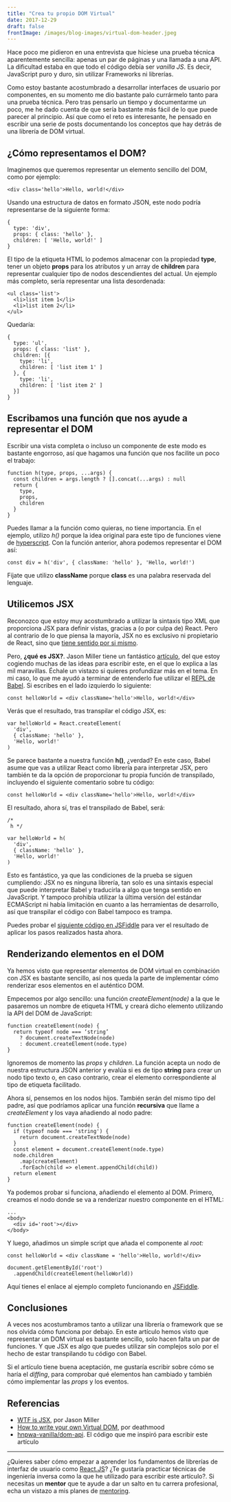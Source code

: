 ```yaml
---
title: "Crea tu propio DOM Virtual"
date: 2017-12-29
draft: false
frontImage: /images/blog-images/virtual-dom-header.jpeg
---
```


Hace poco me pidieron en una entrevista que hiciese una prueba técnica
aparentemente sencilla: apenas un par de páginas y una llamada a una API. La
dificultad estaba en que todo el código debía ser _vanilla JS_. Es decir,
JavaScript puro y duro, sin utilizar Frameworks ni librerías.

<!--more-->

Como estoy bastante acostumbrado a desarrollar interfaces de usuario por
componentes, en su momento me dio bastante palo currármelo tanto para una prueba
técnica. Pero tras pensarlo un tiempo y documentarme un poco, me he dado cuenta
de que sería bastante más fácil de lo que puede parecer al principio. Así que
como el reto es interesante, he pensado en escribir una serie de posts
documentando los conceptos que hay detrás de una librería de DOM virtual.

## ¿Cómo representamos el DOM?

Imaginemos que queremos representar un elemento sencillo del DOM, como por
ejemplo:

    <div class='hello'>Hello, world!</div>

Usando una estructura de datos en formato JSON, este nodo podría representarse
de la siguiente forma:

    {
      type: 'div',
      props: { class: 'hello' },
      children: [ 'Hello, world!' ]
    }

El tipo de la etiqueta HTML lo podemos almacenar con la propiedad **type**,
tener un objeto **props** para los atributos y un array de **children** para
representar cualquier tipo de nodos descendientes del actual. Un ejemplo más
completo, sería representar una lista desordenada:

    <ul class='list'>
      <li>list item 1</li>
      <li>list item 2</li>
    </ul>

Quedaría:

    {
      type: 'ul',
      props: { class: 'list' },
      children: [{
        type: 'li',
        children: [ 'list item 1' ]
      }, {
        type: 'li',
        children: [ 'list item 2' ]
      }]
    }

## Escribamos una función que nos ayude a representar el DOM

Escribir una vista completa o incluso un componente de este modo es bastante
engorroso, así que hagamos una función que nos facilite un poco el trabajo:

    function h(type, props, ...args) {
      const children = args.length ? [].concat(...args) : null
      return {
        type,
        props,
        children
      }
    }

Puedes llamar a la función como quieras, no tiene importancia. En el ejemplo,
utilizo _h()_ porque la idea original para este tipo de funciones viene de
[hyperscript](https://github.com/hyperhype/hyperscript). Con la función
anterior, ahora podemos representar el DOM así:

    const div = h('div', { className: 'hello' }, 'Hello, world!')

Fíjate que utilizo **className** porque **class** es una palabra reservada del
lenguaje.

## Utilicemos JSX

Reconozco que estoy muy acostumbrado a utilizar la sintaxis tipo XML que
proporciona JSX para definir vistas, gracias a (o por culpa de) React. Pero al
contrario de lo que piensa la mayoría, JSX no es exclusivo ni propietario de
React, sino que [tiene sentido por si mismo](https://facebook.github.io/jsx/).

Pero, **¿qué es JSX?**. Jason Miller tiene un fantástico
[artículo](https://jasonformat.com/wtf-is-jsx/), del que estoy cogiendo muchas
de las ideas para escribir este, en el que lo explica a las mil maravillas.
Échale un vistazo si quieres profundizar más en el tema. En mi caso, lo que me
ayudó a terminar de entenderlo fue utilizar el [REPL de
Babel](https://babeljs.io/repl). Si escribes en el lado izquierdo lo siguiente:

    const helloWorld = <div className='hello'>Hello, world!</div>

Verás que el resultado, tras transpilar el código JSX, es:

    var helloWorld = React.createElement(
      'div',
      { className: 'hello' },
      'Hello, world!'
    )

Se parece bastante a nuestra función **h()**, ¿verdad? En este caso, Babel asume
que vas a utilizar React como librería para interpretar JSX, pero también te da
la opción de proporcionar tu propia función de transpilado, incluyendo el
siguiente comentario sobre tu código:

    const helloWorld = <div className='hello'>Hello, world!</div>

El resultado, ahora sí, tras el transpilado de Babel, será:

    /*
     h */

    var helloWorld = h(
      'div',
      { className: 'hello' },
      'Hello, world!'
    )

Esto es fantástico, ya que las condiciones de la prueba se siguen cumpliendo:
JSX no es ninguna librería, tan solo es una sintaxis especial que puede
interpretar Babel y traducirla a algo que tenga sentido en JavaScript. Y tampoco
prohibía utilizar la última versión del estándar ECMAScript ni había limitación
en cuanto a las herramientas de desarrollo, así que transpilar el código con
Babel tampoco es trampa.

Puedes probar el [siguiente código en JSFiddle](https://jsfiddle.net/58pmedyd/)
para ver el resultado de aplicar los pasos realizados hasta ahora.

## Renderizando elementos en el DOM

Ya hemos visto que representar elementos de DOM virtual en combinación con JSX
es bastante sencillo, así nos queda la parte de implementar cómo renderizar esos
elementos en el auténtico DOM.

Empecemos por algo sencillo: una función _createElement(node)_ a la que le
pasaremos un nombre de etiqueta HTML y creará dicho elemento utilizando la API
del DOM de JavaScript:

    function createElement(node) {
      return typeof node === ‘string’
        ? document.createTextNode(node)
        : document.createElement(node.type)
    }

Ignoremos de momento las _props_ y _children_. La función acepta un nodo de
nuestra estructura JSON anterior y evalúa si es de tipo **string** para crear un
nodo tipo texto o, en caso contrario, crear el elemento correspondiente al tipo
de etiqueta facilitado.

Ahora sí, pensemos en los nodos hijos. También serán del mismo tipo del padre,
así que podríamos aplicar una función **recursiva** que llame a _createElement_
y los vaya añadiendo al nodo padre:

    function createElement(node) {
      if (typeof node === 'string') {
        return document.createTextNode(node)
      }
      const element = document.createElement(node.type)
      node.children
        .map(createElement)
        .forEach(child => element.appendChild(child))
      return element
    }

Ya podemos probar si funciona, añadiendo el elemento al DOM. Primero, creamos el
nodo donde se va a renderizar nuestro componente en el HTML:

    ...
    <body>
      <div id='root'></div>
    </body>

Y luego, añadimos un simple script que añada el componente al _root:_

    const helloWorld = <div className = 'hello'>Hello, world!</div>

    document.getElementById('root')
      .appendChild(createElement(helloWorld))

Aquí tienes el enlace al ejemplo completo funcionando en [JSFiddle](https://jsfiddle.net/oL0bmwg7/).

## Conclusiones

A veces nos acostumbramos tanto a utilizar una librería o framework que se nos
olvida cómo funciona por debajo. En este artículo hemos visto que representar un
DOM virtual es bastante sencillo, solo hacen falta un par de funciones. Y que
JSX es algo que puedes utilizar sin complejos solo por el hecho de estar
transpilando tu código con Babel.

Si el artículo tiene buena aceptación, me gustaría escribir sobre cómo se haría
el _diffing_, para comprobar qué elementos han cambiado y también cómo
implementar las _props_ y los eventos.

## Referencias

- [WTF is JSX](https://jasonformat.com/wtf-is-jsx/), por Jason Miller
- [How to write your own Virtual
  DOM](https://medium.com/@deathmood/how-to-write-your-own-virtual-dom-ee74acc13060),
  por deathmood
- [hnpwa-vanilla/dom-api](https://github.com/cristianbote/hnpwa-vanilla/blob/master/src/core/dom-api.js). El código que me inspiró para escribir este artículo

---

¿Quieres saber cómo empezar a aprender los fundamentos de librerías de interfaz de usuario como [React.JS](https://reactjs.org/)? ¿Te gustaría practicar técnicas de ingeniería inversa como la que he utilizado para escribir este artículo?. Si necesitas un **mentor** que te ayude a dar un salto en tu carrera profesional, echa un vistazo a mis planes de [mentoring](/mentoring).